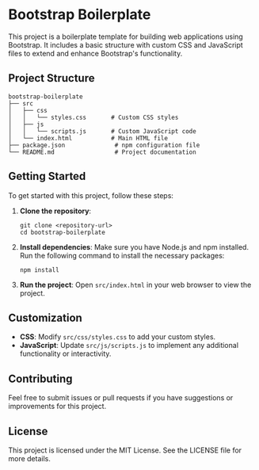 # Bootstrap Boilerplate

This project is a boilerplate template for building web applications using Bootstrap. It includes a basic structure with custom CSS and JavaScript files to extend and enhance Bootstrap's functionality.

## Project Structure

```
bootstrap-boilerplate
├── src
│   ├── css
│   │   └── styles.css       # Custom CSS styles
│   ├── js
│   │   └── scripts.js       # Custom JavaScript code
│   └── index.html           # Main HTML file
├── package.json              # npm configuration file
└── README.md                 # Project documentation
```

## Getting Started

To get started with this project, follow these steps:

1. **Clone the repository**:
   ```
   git clone <repository-url>
   cd bootstrap-boilerplate
   ```

2. **Install dependencies**:
   Make sure you have Node.js and npm installed. Run the following command to install the necessary packages:
   ```
   npm install
   ```

3. **Run the project**:
   Open `src/index.html` in your web browser to view the project.

## Customization

- **CSS**: Modify `src/css/styles.css` to add your custom styles.
- **JavaScript**: Update `src/js/scripts.js` to implement any additional functionality or interactivity.

## Contributing

Feel free to submit issues or pull requests if you have suggestions or improvements for this project.

## License

This project is licensed under the MIT License. See the LICENSE file for more details.